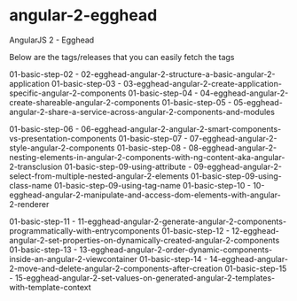 # angular-2-egghead
AngularJS 2 - Egghead

Below are the tags/releases  that you can easily fetch the tags

01-basic-step-02 - 02-egghead-angular-2-structure-a-basic-angular-2-application
01-basic-step-03 - 03-egghead-angular-2-create-application-specific-angular-2-components
01-basic-step-04 - 04-egghead-angular-2-create-shareable-angular-2-components
01-basic-step-05 - 05-egghead-angular-2-share-a-service-across-angular-2-components-and-modules

01-basic-step-06 - 06-egghead-angular-2-angular-2-smart-components-vs-presentation-components
01-basic-step-07 - 07-egghead-angular-2-style-angular-2-components
01-basic-step-08 - 08-egghead-angular-2-nesting-elements-in-angular-2-components-with-ng-content-aka-angular-2-transclusion
01-basic-step-09-using-attribute - 09-egghead-angular-2-select-from-multiple-nested-angular-2-elements
01-basic-step-09-using-class-name
01-basic-step-09-using-tag-name
01-basic-step-10 - 10-egghead-angular-2-manipulate-and-access-dom-elements-with-angular-2-renderer

01-basic-step-11 - 11-egghead-angular-2-generate-angular-2-components-programmatically-with-entrycomponents
01-basic-step-12 - 12-egghead-angular-2-set-properties-on-dynamically-created-angular-2-components
01-basic-step-13 - 13-egghead-angular-2-order-dynamic-components-inside-an-angular-2-viewcontainer
01-basic-step-14 - 14-egghead-angular-2-move-and-delete-angular-2-components-after-creation
01-basic-step-15 - 15-egghead-angular-2-set-values-on-generated-angular-2-templates-with-template-context